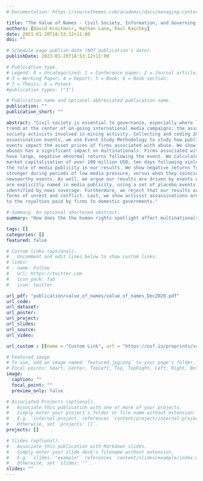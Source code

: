 ```yaml
---
# Documentation: https://sourcethemes.com/academic/docs/managing-content/

title: "The Value of Names - Civil Society, Information, and Governing Multinationals on the Global Periphery"
authors: [David Kreitmeir, Nathan Lane, Paul Raschky]
date: 2021-01-20T18:53:12+11:00
doi: ""

# Schedule page publish date (NOT publication's date).
publishDate: 2021-01-20T18:53:12+11:00

# Publication type.
# Legend: 0 = Uncategorized; 1 = Conference paper; 2 = Journal article;
# 3 = Working Paper; 4 = Report; 5 = Book; 6 = Book section;
# 7 = Thesis; 8 = Patent
#publication_types: ["3"]

# Publication name and optional abbreviated publication name.
publication: ""
publication_short: ""

abstract: "Civil society is essential to governance, especially where laws and authority are weak. We study how a core strategy of international civil society groups--informing and publicizing human rights abuses--impacts those tied to abuse. Our study focuses on a major
trend at the center of on-going international media campaigns: the assassination of civil
society activists involved in mining activity. Collecting and coding 20 years of data on
assassination events, we use Event Study Methodology to study how publicity of these
events impact the asset prices of firms associated with abuse. We show that publicizing
abuses has a significant impact on multinationals. Firms associated with an assassination
have large, negative abnormal returns following the event. We calculate a median loss in
market capitalisation of over 100 million USD, ten days following violence. We highlight
the role of media publicity in our results. We show negative returns from assassinations are
stronger during periods of low media pressure, versus when they coincide with competing
newsworthy events. As well, we argue our results are driven by events where companies
are explicitly named in media publicity, using a set of placebo events where no firms were
identified by news coverage. Furthermore, we reject that our results are driven by other
forms of unrest and conflict. Last, we show activist assassinations are positively related
to the royalties paid by firms to domestic governments."

# Summary. An optional shortened abstract.
summary: "How does the the human rights spotlight affect multinationals? Using Event Study methodology, we show that being publicly named in association with activist assassinations has significant negative impact on the stock price of mining corporations."

tags: []
categories: []
featured: false

# Custom links (optional).
#   Uncomment and edit lines below to show custom links.
# links:
# - name: Follow
#   url: https://twitter.com
#   icon_pack: fab
#   icon: twitter

url_pdf: "publication/value_of_names/value_of_names_Dec2020.pdf"
url_code:
url_dataset:
url_poster:
url_project:
url_slides:
url_source:
url_video:

url_custom : [{name = "Custom Link", url = "https://osf.io/preprints/socarxiv/aw7sq/"}]

# Featured image
# To use, add an image named `featured.jpg/png` to your page's folder.
# Focal points: Smart, Center, TopLeft, Top, TopRight, Left, Right, BottomLeft, Bottom, BottomRight.
image:
  caption: ""
  focal_point: ""
  preview_only: false

# Associated Projects (optional).
#   Associate this publication with one or more of your projects.
#   Simply enter your project's folder or file name without extension.
#   E.g. `internal-project` references `content/project/internal-project/index.md`.
#   Otherwise, set `projects: []`.
projects: []

# Slides (optional).
#   Associate this publication with Markdown slides.
#   Simply enter your slide deck's filename without extension.
#   E.g. `slides: "example"` references `content/slides/example/index.md`.
#   Otherwise, set `slides: ""`.
slides: ""
---
```

